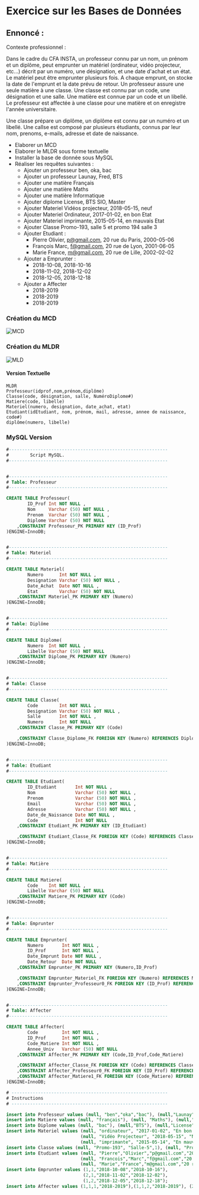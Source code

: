 # Exercice sur les Bases de Données
##  Ennoncé :
Contexte professionnel :   

Dans le cadre du CFA INSTA, un professeur connu par un nom, un prénom et un diplôme, peut emprunter un matériel (ordinateur, vidéo projecteur, etc...) décrit par un numéro, une désignation, et une date d'achat et un état.
Le matériel peut être emprunter plusieurs fois. A chaque emprunt, on stocke la date de l'emprunt et la date prévu de retour. Un professeur assure une seule matière à une classe. Une classe est connu par un code, une désignation et une salle. Une matière est connue par un code et un libellé. Le professeur est affectée à une classe pour une matière et on enregistre l'année universitaire.  

Une classe prépare un diplôme, un diplôme est connu par un numéro et un libellé. Une callse est composé par plusieurs étudiants, connus par leur nom, prenoms, e-mails, adresse et date de naissance.

- Elaborer un MCD
- Elaborer le MLDR sous forme textuelle
- Installer la base de donnée sous MySQL
- Réaliser les requêtes suivantes :
  - Ajouter un professeur ben, oka, bac
  - Ajouter un professeur Launay, Fred, BTS
  - Ajouter une matière Français
  - Ajouter une matière Maths
  - Ajouter une matière Informatique
  - Ajouter diplome License, BTS SIO, Master
  - Ajouter Materiel Vidéos projecteur, 2018-05-15, neuf
  - Ajouter Materiel Ordinateur, 2017-01-02, en bon Etat
  - Ajouter Materiel imprimante, 2015-05-14, en mauvais Etat
  - Ajouter Classe Promo-193, salle 5 et promo 194 salle 3
  - Ajouter Etudiant :
    - Pierre Olivier, p@gmail.com, 20 rue du Paris, 2000-05-06
    - François Marc, f@gmail.com, 20 rue de Lyon, 2001-06-05
    - Marie France, m@gmail.com, 20 rue de Lille, 2002-02-02
  - Ajouter a Emprunter :
    - 2018-10-08, 2018-10-16
    - 2018-11-02, 2018-12-02
    - 2018-12-05, 2018-12-18
  - Ajouter a Affecter
    - 2018-2019
    - 2018-2019
    - 2018-2019

### Création du MCD

![MCD](/home/pixi/Documents/CFA/Informatique/base_données1.png)

### Création du MLDR

![MLD](/home/pixi/Documents/CFA/Informatique/base_donnéeMLD.png)

#### Version Textuelle

```
MLDR
Professeur(idprof,nom,prénom,diplôme)  
Classe(code, désignation, salle, NuméroDiplome#)  
Matiere(code, libelle)  
Materiel(numero, designation, date_achat, etat)  
Etudiant(idEtudiant, nom, prénom, mail, adresse, annee de naissance, code#)
diplôme(numero, libelle)

 ```

### MySQL Version

```sql
#------------------------------------------------------------
#        Script MySQL.
#------------------------------------------------------------


#------------------------------------------------------------
# Table: Professeur
#------------------------------------------------------------

CREATE TABLE Professeur(
        ID_Prof Int NOT NULL ,
        Nom     Varchar (50) NOT NULL ,
        Prenom  Varchar (50) NOT NULL ,
        Diplome Varchar (50) NOT NULL
	,CONSTRAINT Professeur_PK PRIMARY KEY (ID_Prof)
)ENGINE=InnoDB;


#------------------------------------------------------------
# Table: Materiel
#------------------------------------------------------------

CREATE TABLE Materiel(
        Numero      Int NOT NULL ,
        Designation Varchar (50) NOT NULL ,
        Date_Achat  Date NOT NULL ,
        Etat        Varchar (50) NOT NULL
	,CONSTRAINT Materiel_PK PRIMARY KEY (Numero)
)ENGINE=InnoDB;


#------------------------------------------------------------
# Table: Diplôme
#------------------------------------------------------------

CREATE TABLE Diplome(
        Numero  Int NOT NULL ,
        Libelle Varchar (50) NOT NULL
	,CONSTRAINT Diplome_PK PRIMARY KEY (Numero)
)ENGINE=InnoDB;


#------------------------------------------------------------
# Table: Classe
#------------------------------------------------------------

CREATE TABLE Classe(
        Code        Int NOT NULL ,
        Designation Varchar (50) NOT NULL ,
        Salle       Int NOT NULL ,
        Numero      Int NOT NULL
	,CONSTRAINT Classe_PK PRIMARY KEY (Code)

	,CONSTRAINT Classe_Diplome_FK FOREIGN KEY (Numero) REFERENCES Diplome(Numero)
)ENGINE=InnoDB;


#------------------------------------------------------------
# Table: Etudiant
#------------------------------------------------------------

CREATE TABLE Etudiant(
        ID_Etudiant       Int NOT NULL ,
        Nom               Varchar (50) NOT NULL ,
        Prenom            Varchar (50) NOT NULL ,
        Email             Varchar (50) NOT NULL ,
        Adresse           Varchar (50) NOT NULL ,
        Date_de_Naissance Date NOT NULL ,
        Code              Int NOT NULL
	,CONSTRAINT Etudiant_PK PRIMARY KEY (ID_Etudiant)

	,CONSTRAINT Etudiant_Classe_FK FOREIGN KEY (Code) REFERENCES Classe(Code)
)ENGINE=InnoDB;


#------------------------------------------------------------
# Table: Matière
#------------------------------------------------------------

CREATE TABLE Matiere(
        Code    Int NOT NULL ,
        Libelle Varchar (50) NOT NULL
	,CONSTRAINT Matiere_PK PRIMARY KEY (Code)
)ENGINE=InnoDB;


#------------------------------------------------------------
# Table: Emprunter
#------------------------------------------------------------

CREATE TABLE Emprunter(
        Numero       Int NOT NULL ,
        ID_Prof      Int NOT NULL ,
        Date_Emprunt Date NOT NULL ,
        Date_Retour  Date NOT NULL
	,CONSTRAINT Emprunter_PK PRIMARY KEY (Numero,ID_Prof)

	,CONSTRAINT Emprunter_Materiel_FK FOREIGN KEY (Numero) REFERENCES Materiel(Numero)
	,CONSTRAINT Emprunter_Professeur0_FK FOREIGN KEY (ID_Prof) REFERENCES Professeur(ID_Prof)
)ENGINE=InnoDB;


#------------------------------------------------------------
# Table: Affecter
#------------------------------------------------------------

CREATE TABLE Affecter(
        Code         Int NOT NULL ,
        ID_Prof      Int NOT NULL ,
        Code_Matiere Int NOT NULL ,
        Annee_Univ   Varchar (50) NOT NULL
	,CONSTRAINT Affecter_PK PRIMARY KEY (Code,ID_Prof,Code_Matiere)

	,CONSTRAINT Affecter_Classe_FK FOREIGN KEY (Code) REFERENCES Classe(Code)
	,CONSTRAINT Affecter_Professeur0_FK FOREIGN KEY (ID_Prof) REFERENCES Professeur(ID_Prof)
	,CONSTRAINT Affecter_Matiere1_FK FOREIGN KEY (Code_Matiere) REFERENCES Matiere(Code)
)ENGINE=InnoDB;

# -----------------------------------------------------------
# Instructions
# -----------------------------------------------------------

insert into Professeur values (null, "ben","oka","bac"), (null,"Launay","Fred","BTS");
insert into Matiere values (null, "français"), (null, "Maths"), (null,"Informatique");
insert into Diplome values (null, "bac"), (null,"BTS"), (null,"License");
insert into Materiel values (null, "ordinateur", "2017-01-02", "En bon etat"),
                            (null, "Vidéo Projecteur", "2018-05-15", "Neuf"),
                            (null, "imprimante", "2015-05-14", "En mauvais etat");
insert into Classe values (null, "Promo-193", "Salle-5",1), (null, "Promo-194", "Salle-3",1);
insert into Etudiant values (null, "Pierre","Olivier","p@gmail.com","20 rue de Paris","2000-05-06",2),
                            (null, "Francois","Marc","f@gmail.com","20 rue de Lyon","2001-06-05",2),
                            (null, "Marie","France","m@gmail.com","20 rue de Lille","2002-02-02",2);
insert into Emprunter values (1,1,"2018-10-08","2018-10-16"),
                             (2,1,"2018-11-02","2018-12-02"),
                             (1,2,"2018-12-05","2018-12-18");
insert into Affecter values (1,1,1,"2018-2019"),(1,1,2,"2018-2019"), (2,2,2,"2018-2019");
```
